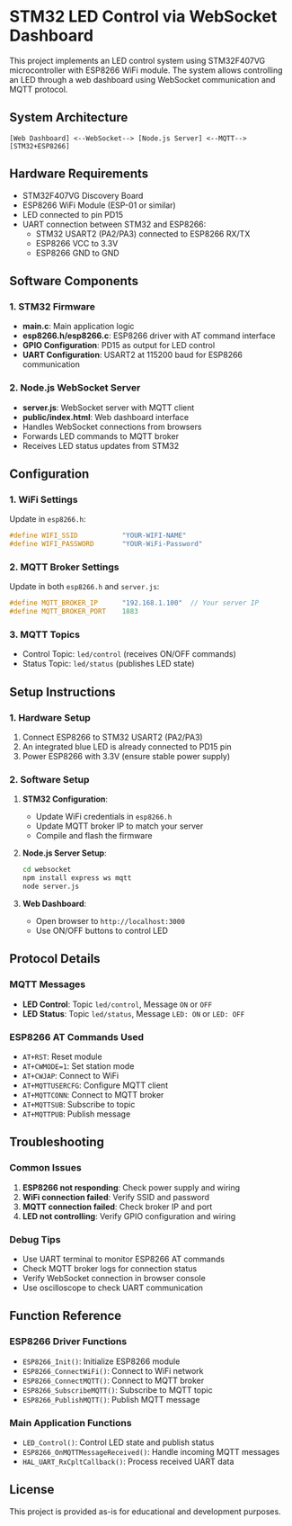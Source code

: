 # STM32 LED Control via WebSocket Dashboard

This project implements an LED control system using STM32F407VG microcontroller with ESP8266 WiFi module. The system allows controlling an LED through a web dashboard using WebSocket communication and MQTT protocol.

## System Architecture

```
[Web Dashboard] <--WebSocket--> [Node.js Server] <--MQTT--> [STM32+ESP8266]
```

## Hardware Requirements

- STM32F407VG Discovery Board
- ESP8266 WiFi Module (ESP-01 or similar)
- LED connected to pin PD15
- UART connection between STM32 and ESP8266:
  - STM32 USART2 (PA2/PA3) connected to ESP8266 RX/TX
  - ESP8266 VCC to 3.3V
  - ESP8266 GND to GND

## Software Components

### 1. STM32 Firmware
- **main.c**: Main application logic
- **esp8266.h/esp8266.c**: ESP8266 driver with AT command interface
- **GPIO Configuration**: PD15 as output for LED control
- **UART Configuration**: USART2 at 115200 baud for ESP8266 communication

### 2. Node.js WebSocket Server
- **server.js**: WebSocket server with MQTT client
- **public/index.html**: Web dashboard interface
- Handles WebSocket connections from browsers
- Forwards LED commands to MQTT broker
- Receives LED status updates from STM32

## Configuration

### 1. WiFi Settings
Update in `esp8266.h`:
```c
#define WIFI_SSID           "YOUR-WIFI-NAME"
#define WIFI_PASSWORD       "YOUR-WiFi-Password"
```

### 2. MQTT Broker Settings
Update in both `esp8266.h` and `server.js`:
```c
#define MQTT_BROKER_IP      "192.168.1.100"  // Your server IP
#define MQTT_BROKER_PORT    1883
```

### 3. MQTT Topics
- Control Topic: `led/control` (receives ON/OFF commands)
- Status Topic: `led/status` (publishes LED state)

## Setup Instructions

### 1. Hardware Setup
1. Connect ESP8266 to STM32 USART2 (PA2/PA3)
2. An integrated blue LED is already connected to PD15 pin
3. Power ESP8266 with 3.3V (ensure stable power supply)

### 2. Software Setup
1. **STM32 Configuration**:
   - Update WiFi credentials in `esp8266.h`
   - Update MQTT broker IP to match your server
   - Compile and flash the firmware

2. **Node.js Server Setup**:
   ```bash
   cd websocket
   npm install express ws mqtt
   node server.js
   ```

3. **Web Dashboard**:
   - Open browser to `http://localhost:3000`
   - Use ON/OFF buttons to control LED

## Protocol Details

### MQTT Messages
- **LED Control**: Topic `led/control`, Message `ON` or `OFF`
- **LED Status**: Topic `led/status`, Message `LED: ON` or `LED: OFF`

### ESP8266 AT Commands Used
- `AT+RST`: Reset module
- `AT+CWMODE=1`: Set station mode
- `AT+CWJAP`: Connect to WiFi
- `AT+MQTTUSERCFG`: Configure MQTT client
- `AT+MQTTCONN`: Connect to MQTT broker
- `AT+MQTTSUB`: Subscribe to topic
- `AT+MQTTPUB`: Publish message

## Troubleshooting

### Common Issues
1. **ESP8266 not responding**: Check power supply and wiring
2. **WiFi connection failed**: Verify SSID and password
3. **MQTT connection failed**: Check broker IP and port
4. **LED not controlling**: Verify GPIO configuration and wiring

### Debug Tips
- Use UART terminal to monitor ESP8266 AT commands
- Check MQTT broker logs for connection status
- Verify WebSocket connection in browser console
- Use oscilloscope to check UART communication

## Function Reference

### ESP8266 Driver Functions
- `ESP8266_Init()`: Initialize ESP8266 module
- `ESP8266_ConnectWiFi()`: Connect to WiFi network
- `ESP8266_ConnectMQTT()`: Connect to MQTT broker
- `ESP8266_SubscribeMQTT()`: Subscribe to MQTT topic
- `ESP8266_PublishMQTT()`: Publish MQTT message

### Main Application Functions
- `LED_Control()`: Control LED state and publish status
- `ESP8266_OnMQTTMessageReceived()`: Handle incoming MQTT messages
- `HAL_UART_RxCpltCallback()`: Process received UART data

## License

This project is provided as-is for educational and development purposes.
